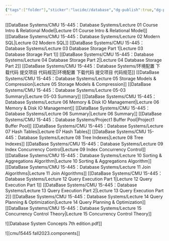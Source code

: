 ```yaml
---
{"tags":["folder"],"sticker":"lucide//database","dg-publish":true,"dg-pinned":true,"permalink":"/DataBase Systems/CMU 15-445：Database Systems/CMU 15-445：Database Systems/","pinned":true,"dgPassFrontmatter":true,"noteIcon":"","created":"2025-01-20T08:46:32.906+08:00","updated":"2025-04-15T21:42:42.846+08:00"}
---
```


[[DataBase Systems/CMU 15-445：Database Systems/Lecture 01 Course Intro & Relational Model\|Lecture 01 Course Intro & Relational Model]]
[[DataBase Systems/CMU 15-445：Database Systems/Lecture 02 Modern SQL\|Lecture 02 Modern SQL]]
[[DataBase Systems/CMU 15-445：Database Systems/Lecture 03 Database Storage Part 1\|Lecture 03 Database Storage Part 1]]
[[DataBase Systems/CMU 15-445：Database Systems/Lecture 04 Database Storage Part 2\|Lecture 04 Database Storage Part 2]]
[[DataBase Systems/CMU 15-445：Database Systems/环境配置 下载代码  提交项目 代码规范\|环境配置 下载代码  提交项目 代码规范]]
[[DataBase Systems/CMU 15-445：Database Systems/Lecture 05 Storage Models & Compression\|Lecture 05 Storage Models & Compression]]
[[DataBase Systems/CMU 15-445：Database Systems/Lecture 05-03 Summary\|Lecture 05-03 Summary]]
[[DataBase Systems/CMU 15-445：Database Systems/Lecture 06 Memory & Disk IO Management\|Lecture 06 Memory & Disk IO Management]]
[[DataBase Systems/CMU 15-445：Database Systems/Lecture 06 Summary\|Lecture 06 Summary]]
[[DataBase Systems/CMU 15-445：Database Systems/Project1 Buffer Pool\|Project1 Buffer Pool]]
[[DataBase Systems/CMU 15-445：Database Systems/Lecture 07 Hash Tables\|Lecture 07 Hash Tables]]
[[DataBase Systems/CMU 15-445：Database Systems/Lecture 08 Tree Indexes\|Lecture 08 Tree Indexes]]
[[DataBase Systems/CMU 15-445：Database Systems/Lecture 09 Index Concurrency Control\|Lecture 09 Index Concurrency Control]]
[[DataBase Systems/CMU 15-445：Database Systems/Lecture 10 Sorting & Aggregations Algorithm\|Lecture 10 Sorting & Aggregations Algorithm]]
[[DataBase Systems/CMU 15-445：Database Systems/Lecture 11 Join Algorithms\|Lecture 11 Join Algorithms]]
[[DataBase Systems/CMU 15-445：Database Systems/Lecture 12 Query Execution Part 1\|Lecture 12 Query Execution Part 1]]
[[DataBase Systems/CMU 15-445：Database Systems/Lecture 13 Query Execution Part 2\|Lecture 13 Query Execution Part 2]]
[[DataBase Systems/CMU 15-445：Database Systems/Lecture 14 Query Planning & Optimization\|Lecture 14 Query Planning & Optimization]]
[[DataBase Systems/CMU 15-445：Database Systems/Lecture 15 Concurrency Control Theory\|Lecture 15 Concurrency Control Theory]]

![[Database System Concepts 7th edition.pdf]]

![[cmu15445 fall2023.components]]